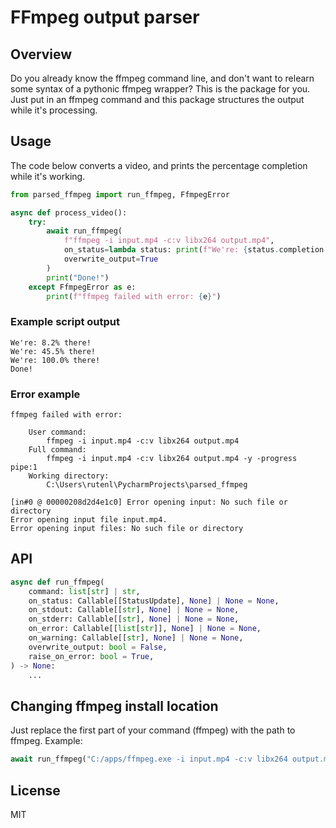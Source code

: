 # FFmpeg output parser

## Overview

Do you already know the ffmpeg command line, and don't want to relearn some syntax of a pythonic ffmpeg wrapper? This is the package for you. Just put in an ffmpeg command and this package structures the output while it's processing.

## Usage 

The code below converts a video, and prints the percentage completion while it's working.

```python
from parsed_ffmpeg import run_ffmpeg, FfmpegError

async def process_video():
    try:
        await run_ffmpeg(
            f"ffmpeg -i input.mp4 -c:v libx264 output.mp4",
            on_status=lambda status: print(f"We're: {status.completion * 100:.1f}% there!"),
            overwrite_output=True
        )
        print("Done!")
    except FfmpegError as e:
        print(f"ffmpeg failed with error: {e}")
```

### Example script output
```text
We're: 8.2% there!
We're: 45.5% there!
We're: 100.0% there!
Done!
```

### Error example
```text
ffmpeg failed with error: 

	User command:
		ffmpeg -i input.mp4 -c:v libx264 output.mp4
	Full command:
		ffmpeg -i input.mp4 -c:v libx264 output.mp4 -y -progress pipe:1
	Working directory:
		C:\Users\rutenl\PycharmProjects\parsed_ffmpeg

[in#0 @ 00000208d2d4e1c0] Error opening input: No such file or directory
Error opening input file input.mp4.
Error opening input files: No such file or directory
```


## API

```python
async def run_ffmpeg(
    command: list[str] | str,
    on_status: Callable[[StatusUpdate], None] | None = None,
    on_stdout: Callable[[str], None] | None = None,
    on_stderr: Callable[[str], None] | None = None,
    on_error: Callable[[list[str]], None] | None = None,
    on_warning: Callable[[str], None] | None = None,
    overwrite_output: bool = False,
    raise_on_error: bool = True,
) -> None:
    ...
```

## Changing ffmpeg install location

Just replace the first part of your command (ffmpeg) with the path to ffmpeg.
Example: 
```python
await run_ffmpeg("C:/apps/ffmpeg.exe -i input.mp4 -c:v libx264 output.mp4 -y")
```

## License

MIT